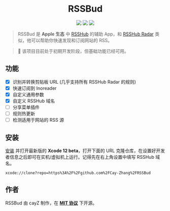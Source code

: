 <h1 align=center>RSSBud</h1>

<p align=center>
<a href="https://developer.apple.com/swift"><img src="https://img.shields.io/badge/swift-5.3-fe562e?style=flat-square"></a>
<a href="https://developer.apple.com/ios"><img src="https://img.shields.io/badge/iOS-14%2B-blue?style=flat-square"></a>
<a href="https://github.com/Cay-Zhang/SwiftSpeech/blob/master/LICENSE"><img src="http://img.shields.io/badge/license-MIT-lightgrey.svg?style=flat-square"></a>
</p>

> RSSBud 是 **Apple 生态** 中 [RSSHub](https://github.com/DIYgod/RSSHub) 的辅助 App，和 [RSSHub Radar](https://github.com/DIYgod/RSSHub-Radar) 类似，他可以帮助你快速发现和订阅网站的 RSS。

> 🚧 该项目目前处于初期开发阶段，但基础功能已经可用。

## 功能
- [x] 识别并转换剪贴板 URL (几乎支持所有 RSSHub Radar 的规则)
- [x] 快速订阅到 Inoreader
- [x] 自定义通用参数
- [x] 自定义 RSSHub 域名
- [ ] 分享菜单插件
- [ ] 规则热更新
- [ ] 检测适用于网站的 RSS 源

## 安装
[安装](https://developer.apple.com/download/) 并打开最新版的 **Xcode 12 beta**，打开下面的 URL 克隆仓库，在设置好开发者信息之后即可在实机/虚拟机上运行。记得先在右上角设置中填写 RSSHub 域名。
```
xcode://clone?repo=https%3A%2F%2Fgithub.com%2FCay-Zhang%2FRSSBud
```

## 作者
RSSBud 由 cayZ 制作，在 **[MIT 协议](https://choosealicense.com/licenses/mit/)** 下开源。
